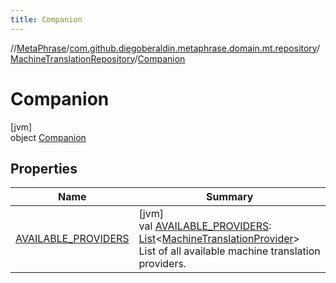 ```yaml
---
title: Companion
---
```

//[MetaPhrase](../../../../index.html)/[com.github.diegoberaldin.metaphrase.domain.mt.repository](../../index.html)/[MachineTranslationRepository](../index.html)/[Companion](index.html)



# Companion



[jvm]\
object [Companion](index.html)



## Properties


| Name | Summary |
|---|---|
| [AVAILABLE_PROVIDERS](-a-v-a-i-l-a-b-l-e_-p-r-o-v-i-d-e-r-s.html) | [jvm]<br>val [AVAILABLE_PROVIDERS](-a-v-a-i-l-a-b-l-e_-p-r-o-v-i-d-e-r-s.html): [List](https://kotlinlang.org/api/latest/jvm/stdlib/kotlin.collections/-list/index.html)&lt;[MachineTranslationProvider](../../../com.github.diegoberaldin.metaphrase.domain.mt.repository.data/-machine-translation-provider/index.html)&gt;<br>List of all available machine translation providers. |

